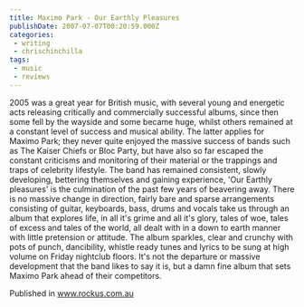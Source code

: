 ```yaml
---
title: Maximo Park - Our Earthly Pleasures
publishDate: 2007-07-07T00:20:59.000Z
categories:
 - writing
 - chrischinchilla
tags:
 - music 
 - reviews
---
```


2005 was a great year for British music, with several young and energetic acts releasing critically and commercially successful albums, since then some fell by the wayside and some became huge, whilst others remained at a constant level of success and musical ability. The latter applies for Maximo Park; they never quite enjoyed the massive success of bands such as The Kaiser Chiefs or Bloc Party, but have also so far escaped the constant criticisms and monitoring of their material or the trappings and traps of celebrity lifestyle. The band has remained consistent, slowly developing, bettering themselves and gaining experience, 'Our Earthly pleasures' is the culmination of the past few years of beavering away. There is no massive change in direction, fairly bare and sparse arrangements consisting of guitar, keyboards, bass, drums and vocals take us through an album that explores life, in all it's grime and all it's glory, tales of woe, tales of excess and tales of the world, all dealt with in a down to earth manner with little pretension or attitude. The album sparkles, clear and crunchy with pots of punch, dancibility, whistle ready tunes and lyrics to be sung at high volume on Friday nightclub floors. It's not the departure or massive development that the band likes to say it is, but a damn fine album that sets Maximo Park ahead of their competitors.

Published in www.rockus.com.au
